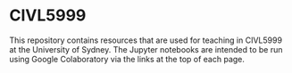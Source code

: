 # CIVL5999

This repository contains resources that are used for teaching in CIVL5999 at the University of Sydney. The Jupyter notebooks are intended to be run using Google Colaboratory via the links at the top of each page.
